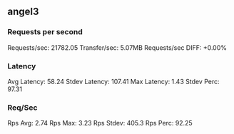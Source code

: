 ## angel3
### Requests per second
Requests/sec: 21782.05
Transfer/sec: 5.07MB
Requests/sec DIFF: +0.00%
### Latency
Avg Latency: 58.24
Stdev Latency: 107.41
Max Latency: 1.43
Stdev Perc: 97.31
### Req/Sec
Rps Avg: 2.74
Rps Max: 3.23
Rps Stdev: 405.3
Rps Perc: 92.25